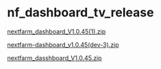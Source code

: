 # nf_dashboard_tv_release

[nextfarm_dashboard_V1.0.45(1).zip](https://github.com/user-attachments/files/17060519/nextfarm_dashboard_V1.0.45.1.zip)

[nextfarm-dashboard_v1.0.45(dev-3).zip](https://github.com/user-attachments/files/17075148/nextfarm-dashboard_v1.0.45.dev-3.zip)




[nextfarm_dasshboard_V1.0.45.zip](https://github.com/user-attachments/files/17038809/nextfarm_dasshboard_V1.0.45.zip)
